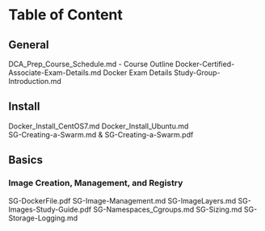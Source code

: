 # Table of Content

## General
DCA_Prep_Course_Schedule.md  - Course Outline
Docker-Certified-Associate-Exam-Details.md    Docker Exam Details
Study-Group-Introduction.md

## Install 
Docker_Install_CentOS7.md 
Docker_Install_Ubuntu.md    
SG-Creating-a-Swarm.md & SG-Creating-a-Swarm.pdf

## Basics 
### Image Creation, Management, and Registry 
SG-DockerFile.pdf
SG-Image-Management.md
SG-ImageLayers.md
SG-Images-Study-Guide.pdf
SG-Namespaces_Cgroups.md
SG-Sizing.md
SG-Storage-Logging.md
